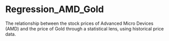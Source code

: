 # Regression_AMD_Gold
The relationship between the stock prices of Advanced Micro Devices (AMD) and the price of Gold through a statistical lens, using historical price data.
